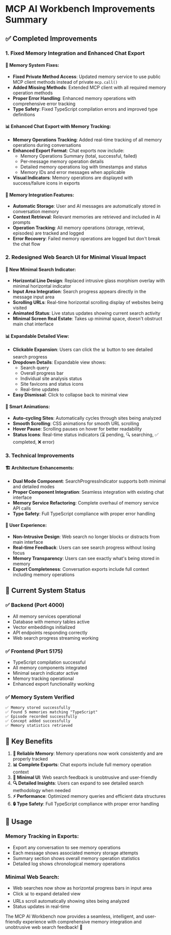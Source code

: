 # MCP AI Workbench Improvements Summary

## ✅ **Completed Improvements**

### 1. **Fixed Memory Integration and Enhanced Chat Export**

#### **🔧 Memory System Fixes:**
- **Fixed Private Method Access**: Updated memory service to use public MCP client methods instead of private `mcp.call()`
- **Added Missing Methods**: Extended MCP client with all required memory operation methods
- **Proper Error Handling**: Enhanced memory operations with comprehensive error tracking
- **Type Safety**: Fixed TypeScript compilation errors and improved type definitions

#### **📊 Enhanced Chat Export with Memory Tracking:**
- **Memory Operations Tracking**: Added real-time tracking of all memory operations during conversations
- **Enhanced Export Format**: Chat exports now include:
  - Memory Operations Summary (total, successful, failed)
  - Per-message memory operation details
  - Detailed memory operations log with timestamps and status
  - Memory IDs and error messages when applicable
- **Visual Indicators**: Memory operations are displayed with success/failure icons in exports

#### **🧠 Memory Integration Features:**
- **Automatic Storage**: User and AI messages are automatically stored in conversation memory
- **Context Retrieval**: Relevant memories are retrieved and included in AI prompts
- **Operation Tracking**: All memory operations (storage, retrieval, episodes) are tracked and logged
- **Error Recovery**: Failed memory operations are logged but don't break the chat flow

### 2. **Redesigned Web Search UI for Minimal Visual Impact**

#### **🎨 New Minimal Search Indicator:**
- **Horizontal Line Design**: Replaced intrusive glass morphism overlay with minimal horizontal indicator
- **Input Area Integration**: Search progress appears directly in the message input area
- **Scrolling URLs**: Real-time horizontal scrolling display of websites being visited
- **Animated Status**: Live status updates showing current search activity
- **Minimal Screen Real Estate**: Takes up minimal space, doesn't obstruct main chat interface

#### **📊 Expandable Detailed View:**
- **Clickable Expansion**: Users can click the 📊 button to see detailed search progress
- **Dropdown Details**: Expandable view shows:
  - Search query
  - Overall progress bar
  - Individual site analysis status
  - Site favicons and status icons
  - Real-time updates
- **Easy Dismissal**: Click to collapse back to minimal view

#### **🔄 Smart Animations:**
- **Auto-cycling Sites**: Automatically cycles through sites being analyzed
- **Smooth Scrolling**: CSS animations for smooth URL scrolling
- **Hover Pause**: Scrolling pauses on hover for better readability
- **Status Icons**: Real-time status indicators (⏳ pending, 🔍 searching, ✅ completed, ❌ error)

### 3. **Technical Improvements**

#### **🏗️ Architecture Enhancements:**
- **Dual Mode Component**: SearchProgressIndicator supports both minimal and detailed modes
- **Proper Component Integration**: Seamless integration with existing chat interface
- **Memory Service Refactoring**: Complete overhaul of memory service API calls
- **Type Safety**: Full TypeScript compliance with proper error handling

#### **🎯 User Experience:**
- **Non-Intrusive Design**: Web search no longer blocks or distracts from main interface
- **Real-time Feedback**: Users can see search progress without losing focus
- **Memory Transparency**: Users can see exactly what's being stored in memory
- **Export Completeness**: Conversation exports include full context including memory operations

## 🚀 **Current System Status**

### **✅ Backend (Port 4000)**
- All memory services operational
- Database with memory tables active
- Vector embeddings initialized
- API endpoints responding correctly
- Web search progress streaming working

### **✅ Frontend (Port 5175)**
- TypeScript compilation successful
- All memory components integrated
- Minimal search indicator active
- Memory tracking operational
- Enhanced export functionality working

### **✅ Memory System Verified**
```
✅ Memory stored successfully
✅ Found 5 memories matching "TypeScript"  
✅ Episode recorded successfully
✅ Concept added successfully
✅ Memory statistics retrieved
```

## 🎯 **Key Benefits**

1. **🧠 Reliable Memory**: Memory operations now work consistently and are properly tracked
2. **📊 Complete Exports**: Chat exports include full memory operation context
3. **🎨 Minimal UI**: Web search feedback is unobtrusive and user-friendly
4. **🔍 Detailed Insights**: Users can expand to see detailed search methodology when needed
5. **⚡ Performance**: Optimized memory queries and efficient data structures
6. **🔒 Type Safety**: Full TypeScript compliance with proper error handling

## 📝 **Usage**

### **Memory Tracking in Exports:**
- Export any conversation to see memory operations
- Each message shows associated memory storage attempts
- Summary section shows overall memory operation statistics
- Detailed log shows chronological memory operations

### **Minimal Web Search:**
- Web searches now show as horizontal progress bars in input area
- Click 📊 to expand detailed view
- URLs scroll automatically showing sites being analyzed
- Status updates in real-time

The MCP AI Workbench now provides a seamless, intelligent, and user-friendly experience with comprehensive memory integration and unobtrusive web search feedback! 🌟
